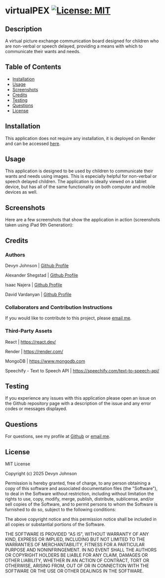 # virtualPEX [![License: MIT](https://img.shields.io/badge/License-MIT-yellow.svg)](https://opensource.org/licenses/MIT)
            
## Description
<p>A virtual picture exchange communication board designed for children who are non-verbal or speech delayed, providing a means with which to communicate their wants and needs.</p>
            
## Table of Contents
- [Installation](#installation)
- [Usage](#usage)
- [Screenshots](#screenshots)
- [Credits](#credits)
- [Testing](#testing)
- [Questions](#questions)
- [License](#license)
            
## Installation
<p>This application does not require any installation, it is deployed on Render and can be accessed <a href="https://virtualpex.onrender.com/">here</a>.</p>
            
## Usage
<p>This application is designed to be used by children to communicate their wants and needs using images. This is especially helpful for non-verbal or speech delayed children. The application is ideally viewed on a tablet device, but has all of the same functionality on both computer and mobile devices as well.</p>

## Screenshots

<p>Here are a few screenshots that show the application in action (screenshots taken using iPad 9th Generation):</p>


            
## Credits

### Authors
<p>Devyn Johnson | <a href="https://github.com/DevynJohnson">Github Profile</a></p>
<p>Alexander Shegstad | <a href="https://github.com/AMShegstad">Github Profile</a></p>
<p>Isaac Najera | <a href="https://github.com/isaacenajera">Github Profile</a></p>
<p>David Vardanyan | <a href="https://github.com/dvard777">Github Profile</a></p>
        
### Collaborators and Contribution Instructions
<p>If you would like to contribute to this project, please <a href="mailto:dljohnson1313@gmail.com">email me</a>.</p>
            
### Third-Party Assets
<p>React | <a href="https://react.dev/">https://react.dev/</a></p>
<p>Render | <a href="https://render.com/">https://render.com/</a></p>
<p>MongoDB | <a href="https://www.mongodb.com">https://www.mongodb.com</a></p>
<p>Speechify - Text to Speech API | <a href="https://speechify.com/text-to-speech-api/">https://speechify.com/text-to-speech-api/</a></p>

## Testing
<p>If you experience any issues with this application please open an issue on the Github repository page with a description of the issue and any error codes or messages displayed.</p>

## Questions
<p>For questions, see my profile at <a href="https://github.com/DevynJohnson">Github</a> or <a href="mailto:dljohnson1313@gmail.com">email me</a>.</p>
            
## License
MIT License

Copyright (c) 2025 Devyn Johnson

Permission is hereby granted, free of charge, to any person obtaining a copy of this software and associated documentation files (the "Software"), to deal in the Software without restriction, including without limitation the rights to use, copy, modify, merge, publish, distribute, sublicense, and/or sell copies of the Software, and to permit persons to whom the Software is furnished to do so, subject to the following conditions:

The above copyright notice and this permission notice shall be included in all copies or substantial portions of the Software.

THE SOFTWARE IS PROVIDED "AS IS", WITHOUT WARRANTY OF ANY KIND, EXPRESS OR IMPLIED, INCLUDING BUT NOT LIMITED TO THE WARRANTIES OF MERCHANTABILITY, FITNESS FOR A PARTICULAR PURPOSE AND NONINFRINGEMENT. IN NO EVENT SHALL THE AUTHORS OR COPYRIGHT HOLDERS BE LIABLE FOR ANY CLAIM, DAMAGES OR OTHER LIABILITY, WHETHER IN AN ACTION OF CONTRACT, TORT OR OTHERWISE, ARISING FROM, OUT OF OR IN CONNECTION WITH THE SOFTWARE OR THE USE OR OTHER DEALINGS IN THE SOFTWARE.
